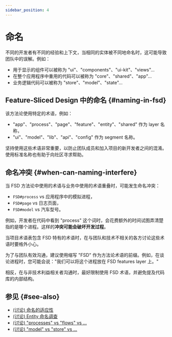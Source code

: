 ```yaml
---
sidebar_position: 4
---
```


# 命名

不同的开发者有不同的经验和上下文，当相同的实体被不同地命名时，这可能导致团队中的误解。例如：

- 用于显示的组件可以被称为 "ui"、"components"、"ui-kit"、"views"…
- 在整个应用程序中重用的代码可以被称为 "core"、"shared"、"app"…
- 业务逻辑代码可以被称为 "store"、"model"、"state"…

## Feature-Sliced Design 中的命名 {#naming-in-fsd}

该方法论使用特定的术语，例如：

- "app"、"process"、"page"、"feature"、"entity"、"shared" 作为 layer 名称，
- "ui"、"model"、"lib"、"api"、"config" 作为 segment 名称。

坚持使用这些术语非常重要，以防止团队成员和加入项目的新开发者之间的混淆。使用标准名称也有助于向社区寻求帮助。

## 命名冲突 {#when-can-naming-interfere}

当 FSD 方法论中使用的术语与业务中使用的术语重叠时，可能发生命名冲突：

- `FSD#process` vs 应用程序中的模拟进程，
- `FSD#page` vs 日志页面，
- `FSD#model` vs 汽车型号。

例如，开发者在代码中看到 "process" 这个词时，会花费额外的时间试图弄清楚指的是哪个进程。这样的**冲突可能会破坏开发过程**。

当项目术语表包含 FSD 特有的术语时，在与团队和技术不相关的各方讨论这些术语时要格外小心。

为了与团队有效沟通，建议使用缩写 "FSD" 作为方法论术语的前缀。例如，在谈论进程时，您可能会说："我们可以将这个进程放在 FSD features layer 上。"

相反，在与非技术利益相关者沟通时，最好限制使用 FSD 术语，并避免提及代码库的内部结构。

## 参见 {#see-also}

- [(讨论) 命名的适应性][disc-src]
- [(讨论) Entity 命名调查][disc-naming]
- [(讨论) "processes" vs "flows" vs ...][disc-processes]
- [(讨论) "model" vs "store" vs ...][disc-model]

[disc-model]: https://github.com/feature-sliced/documentation/discussions/68
[disc-naming]: https://github.com/feature-sliced/documentation/discussions/31#discussioncomment-464894
[disc-processes]: https://github.com/feature-sliced/documentation/discussions/20
[disc-src]: https://github.com/feature-sliced/documentation/discussions/16

